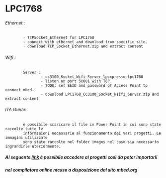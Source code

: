 # LPC1768

###### Ethernet : 
            - TCPSocket_Ethernet for LPC1768
            - connect with ethernet and download from specific site.
            - download TCP_Socket_Ethernet.zip and extract content
###### Wifi :
            Server : 
                    - cc3100_Socket_Wifi_Server_lpcxpresso_lpc1768
                    - listen on port 50001 with TCP.
                    - TODO: set SSID and password of Access Point to connect mbed.
                    - download LPC1768_CC3100_Socket_WIifi_Server.zip and extract content
###### ITA Guide:
            è possibile scaricare il file in Power Point in cui sono state raccolte tutte le
            informzaioni necessarie al funzionamento dei vari progetti. Le immagini utilizzate
            sono state raccolte nel folder images nel caso sia necessario ingrandirle uteriormente.
            
##### Al seguente [link](https://developer.mbed.org/users/artpes/code/) è possibile accedere ai progetti così da poter importarli 
#####  nel compilatore online messo a disposizione dal sito mbed.org

